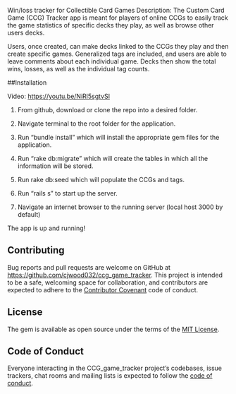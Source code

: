 Win/loss tracker for Collectible Card Games
								Description:
The Custom Card Game (CCG) Tracker app is meant for players of online CCGs to easily track the game statistics of specific decks they play, as well as browse other users decks. 

Users, once created, can make decks linked to the CCGs they play and then create specific games. Generalized tags are included, and users are able to leave comments about each individual game. Decks then show the total wins, losses, as well as the individual tag counts.  

 

##Installation 

 Video: https://youtu.be/NiRl5sgtvSI

1. From github, download or clone the repo into a desired folder. 

2. Navigate terminal to  the root folder for the application. 

3. Run “bundle install” which will  install the appropriate gem files for the application. 

4. Run “rake db:migrate”  which will create the tables in which all the information will be stored. 

5. Run rake db:seed which will  populate  the CCGs and tags. 

6. Run “rails s” to start up the server. 

7. Navigate an internet browser to the running server (local host 3000 by default) 

The app is up and running! 

## Contributing

Bug reports and pull requests are welcome on GitHub at https://github.com/cjwood032/ccg_game_tracker. This project is intended to be a safe, welcoming space for collaboration, and contributors are expected to adhere to the [Contributor Covenant](http://contributor-covenant.org) code of conduct.

## License

The gem is available as open source under the terms of the [MIT License](https://opensource.org/licenses/MIT).

## Code of Conduct

Everyone interacting in the CCG_game_tracker project’s codebases, issue trackers, chat rooms and mailing lists is expected to follow the [code of conduct](https://github.com/'cjwood032'/ccg_game_tracker/blob/master/CODE_OF_CONDUCT.md).
